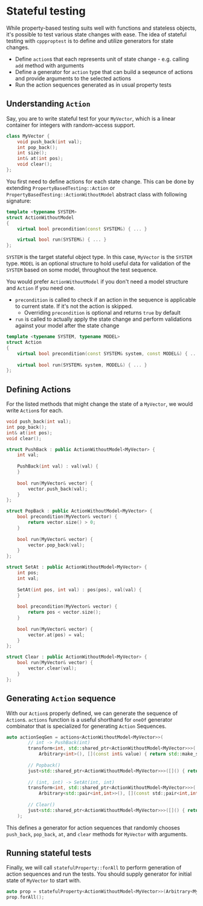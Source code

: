 # Stateful testing

While property-based testing suits well with functions and stateless objects, it's possible to test various state changes with ease. The idea of stateful testing with `cppproptest` is to define and utilize generators for state changes.

* Define `action`s that each represents unit of state change - e.g. calling `add` method with arguments
* Define a generator for `action` type that can build a seqeunce of actions and provide arguments to the selected actions
* Run the action sequences generated as in usual property tests

## Understanding `Action`

Say, you are to write stateful test for your `MyVector`, which is a linear container for integers with random-access support.

```cpp
class MyVector {
    void push_back(int val);
    int pop_back();
    int size();
    int& at(int pos);
    void clear();
};
```

You first need to define actions for each state change. This can be done by extending `PropertyBasedTesting::Action` or `PropertyBasedTesting::ActionWithoutModel` abstract class with following signature:


```cpp
template <typename SYSTEM>
struct ActionWithoutModel
{
    virtual bool precondition(const SYSTEM&) { ... }

    virtual bool run(SYSTEM&) { ... }
};
```

`SYSTEM` is the target stateful object type. In this case, `MyVector` is the `SYSTEM` type. `MODEL` is an optional structure to hold useful data for validation of the `SYSTEM` based on some model, throughout the test sequence.

You would prefer `ActionWithoutModel` if you don't need a model structure and `Action` if you need one.

* `precondition` is called to check if an action in the sequence is applicable to current state. If it's not the action is skipped.
    * Overriding `precondition` is optional and returns `true` by default
* `run` is called to actually apply the state change and perform validations against your model after the state change
    
```cpp
template <typename SYSTEM, typename MODEL>
struct Action
{
    virtual bool precondition(const SYSTEM& system, const MODEL&) { ... }
 
    virtual bool run(SYSTEM& system, MODEL&) { ... }
};
```

## Defining Actions

For the listed methods that might change the state of a `MyVector`, we would write `Action`s for each.

```cpp
void push_back(int val);
int pop_back();
int& at(int pos);
void clear();
```

```cpp
struct PushBack : public ActionWithoutModel<MyVector> {
    int val;
    
    PushBack(int val) : val(val) {
    }
    
    bool run(MyVector& vector) {
        vector.push_back(val);
    }
};

struct PopBack : public ActionWithoutModel<MyVector> {    
    bool precondition(MyVector& vector) {
        return vector.size() > 0;
    }
    
    bool run(MyVector& vector) {
        vector.pop_back(val);
    }
};

struct SetAt : public ActionWithoutModel<MyVector> {
    int pos;
    int val;
    
    SetAt(int pos, int val) : pos(pos), val(val) {
    }
    
    bool precondition(MyVector& vector) {
        return pos < vector.size();
    }
    
    bool run(MyVector& vector) {
        vector.at(pos) = val;
    }
};

struct Clear : public ActionWithoutModel<MyVector> {
    bool run(MyVector& vector) {
        vector.clear(val);
    }
};
```


## Generating `Action` sequence

With our `Action`s properly defined, we can generate the sequence of `Action`s.
`actions` function is a useful shorthand for `oneOf` generator combinator that is specialized for generating `Action` Sequences.

```cpp
auto actionSeqGen = actions<ActionWithoutModel<MyVector>>(
        // int -> PushBack(int)
        transform<int, std::shared_ptr<ActionWithoutModel<MyVector>>>(
            Arbitrary<int>(), [](const int& value) { return std::make_shared<PushBack>(value); }),
            
        // Popback()
        just<std::shared_ptr<ActionWithoutModel<MyVector>>>([]() { return std::make_shared<PopBack>(); }),
        
        // (int, int) -> SetAt(int, int)
        transform<int, std::shared_ptr<ActionWithoutModel<MyVector>>>(
            Arbitrary<std::pair<int,int>>(), [](const std:;pair<int,int>& posAndVal) { return std::make_shared<SetAt>(posAndVal.first, posAndVal.second); }),
            
        // Clear()
        just<std::shared_ptr<ActionWithoutModel<MyVector>>>([]() { return std::make_shared<Clear>(); })
    );
```

This defines a generator for action sequences that randomly chooses `push_back`, `pop_back`, `at`, and `clear` methods for `MyVector` with arguments.

## Running stateful tests

Finally, we will call `statefulProperty::forAll` to perform generation of action sequences and run the tests.
You should supply generator for initial state of `MyVector` to start with.

```cpp
auto prop = statefulProperty<ActionWithoutModel<MyVector>>(Arbitrary<MyVector>(), actionSeqGen)
prop.forAll();
```
